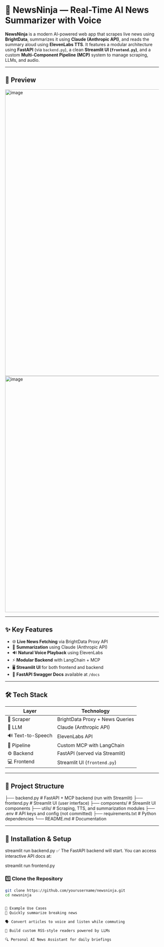 # 📰 NewsNinja — Real-Time AI News Summarizer with Voice

**NewsNinja** is a modern AI-powered web app that scrapes live news using **BrightData**, summarizes it using **Claude (Anthropic API)**, and reads the summary aloud using **ElevenLabs TTS**. It features a modular architecture using **FastAPI** (via `backend.py`), a clean **Streamlit UI (`frontend.py`)**, and a custom **Multi-Component Pipeline (MCP)** system to manage scraping, LLMs, and audio.

---

## 📸 Preview
<img width="1916" height="935" alt="image" src="https://github.com/user-attachments/assets/6567eff8-c9be-4f41-aee3-09c9ea87799a" />
<img width="1919" height="771" alt="image" src="https://github.com/user-attachments/assets/527b518d-a1a8-41ec-8256-8894f9b9a80b" />




---

## ✨ Key Features

- 🌐 **Live News Fetching** via BrightData Proxy API
- 🧠 **Summarization** using Claude (Anthropic API)
- 🔊 **Natural Voice Playback** using ElevenLabs
- ⚡ **Modular Backend** with LangChain + MCP
- 🖥️ **Streamlit UI** for both frontend and backend
- 📜 **FastAPI Swagger Docs** available at `/docs`

---

## 🛠️ Tech Stack

| Layer           | Technology                         |
|------------------|-------------------------------------|
| 📡 Scraper        | BrightData Proxy + News Queries     |
| 🧠 LLM            | Claude (Anthropic API)              |
| 🔊 Text-to-Speech | ElevenLabs API                     |
| 🧩 Pipeline       | Custom MCP with LangChain           |
| ⚙️ Backend        | FastAPI (served via Streamlit)      |
| 💻 Frontend       | Streamlit UI (`frontend.py`)        |

---

## 📁 Project Structure
├── backend.py # FastAPI + MCP backend (run with Streamlit)
├── frontend.py # Streamlit UI (user interface)
├── components/ # Streamlit UI components
├── utils/ # Scraping, TTS, and summarization modules
├── .env # API keys and config (not committed)
├── requirements.txt # Python dependencies
└── README.md # Documentation


---

## 🔧 Installation & Setup
streamlit run backend.py
✅ The FastAPI backend will start. You can access interactive API docs at:

streamlit run frontend.py

### 1️⃣ Clone the Repository

```bash
git clone https://github.com/yourusername/newsninja.git
cd newsninja


🧪 Example Use Cases
🧠 Quickly summarize breaking news

🗣️ Convert articles to voice and listen while commuting

📰 Build custom RSS-style readers powered by LLMs

🔍 Personal AI News Assistant for daily briefings

